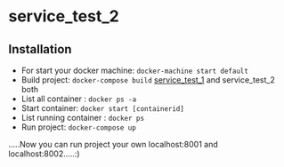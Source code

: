 # service_test_2


## Installation

* For start your docker machine: ```docker-machine start default```
* Build project: ```docker-compose build```  [service_test_1](https://github.com/mostafijur-rahman299/service_test_1) and service_test_2 both
* List all container : ```docker ps -a```
* Start container: ```docker start [containerid]```
* List running container : ```docker ps```
* Run project: ```docker-compose up```


.....Now you can run project your own localhost:8001 and localhost:8002.....:)
